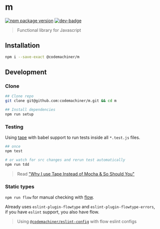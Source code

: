 # m
[![npm package version](https://badge.fury.io/js/%40codemachiner%2Fm.svg)](https://badge.fury.io/js/%40codemachiner%2Fm)
[![dev-badge](https://david-dm.org/codemachiner/m/dev-status.svg)](https://david-dm.org/codemachiner/m?type=dev)

> Functional library for Javascript

## Installation

```bash
npm i --save-exact @codemachiner/m
```

## Development

### Clone

```bash
## Clone repo
git clone git@github.com:codemachiner/m.git && cd m

## Install dependencies
npm run setup
```

### Testing

Using [tape] with babel support to run tests inside all `*.test.js` files. 

```bash
## once
npm test

# or watch for src changes and rerun test automatically
npm run tdd 
```

> Read ["Why I use Tape Instead of Mocha & So Should You"](https://medium.com/javascript-scene/why-i-use-tape-instead-of-mocha-so-should-you-6aa105d8eaf4)

### Static types 

`npm run flow` for manual checking with [flow]. 

Already uses `eslint-plugin-flowtype` and `eslint-plugin-flowtype-errors`, if you have `eslint` support, you also have flow.

> Using [`@codemachiner/eslint-config`](https://github.com/codemachiner/eslint-config) with flow eslint configs

[tape]: https://github.com/substack/tape
[flow]: https://flow.org
